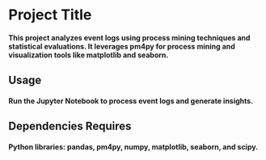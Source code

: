 # Project Title
#### This project analyzes event logs using process mining techniques and statistical evaluations. It leverages pm4py for process mining and visualization tools like matplotlib and seaborn.

## Usage
#### Run the Jupyter Notebook to process event logs and generate insights.

## Dependencies Requires 
#### Python libraries: pandas, pm4py, numpy, matplotlib, seaborn, and scipy.
